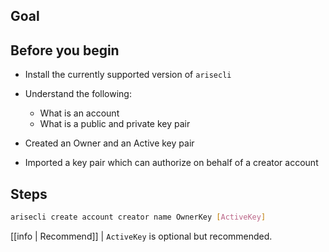## Goal

## Before you begin

* Install the currently supported version of `arisecli`

* Understand the following:
  * What is an account
  * What is a public and private key pair

* Created an Owner and an Active key pair
* Imported a key pair which can authorize on behalf of a creator account

## Steps

```sh
arisecli create account creator name OwnerKey [ActiveKey]
```

[[info | Recommend]]
| `ActiveKey` is optional but recommended.

